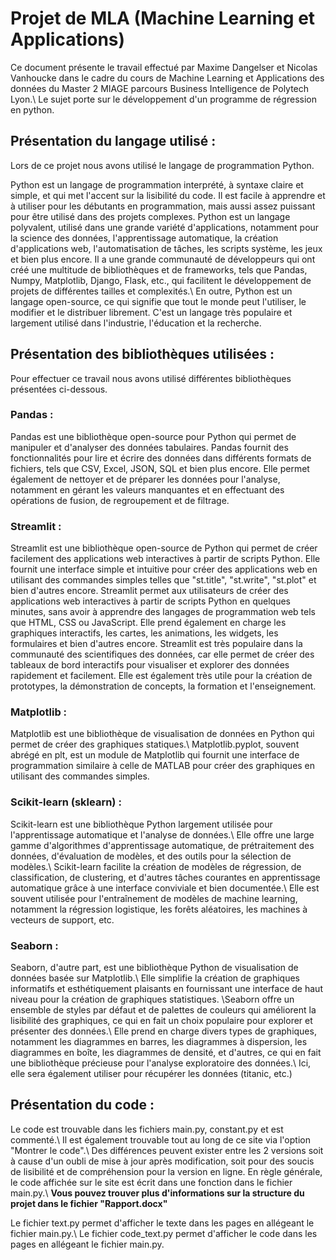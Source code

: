 # Projet de MLA (Machine Learning et Applications)

Ce document présente le travail effectué par Maxime Dangelser et Nicolas Vanhoucke dans le cadre du cours de
Machine Learning et Applications des données du Master 2 MIAGE parcours Business Intelligence de Polytech Lyon.\\
Le sujet porte sur le développement d'un programme de régression en python.

## Présentation du langage utilisé :

Lors de ce projet nous avons utilisé le langage de programmation Python.

Python est un langage de programmation interprété, à syntaxe claire et simple, et qui met l'accent sur la
lisibilité du code. Il est facile à apprendre et à utiliser pour les débutants en programmation,
mais aussi assez puissant pour être utilisé dans des projets complexes.
Python est un langage polyvalent, utilisé dans une grande variété d'applications, notamment pour la science des données,
l'apprentissage automatique, la création d'applications web, l'automatisation de tâches, les scripts système,
les jeux et bien plus encore.
Il a une grande communauté de développeurs qui ont créé une multitude de bibliothèques et de frameworks,
tels que Pandas, Numpy, Matplotlib, Django, Flask, etc., qui facilitent le développement de projets de différentes
tailles et complexités.\\
En outre, Python est un langage open-source, ce qui signifie que tout le monde peut l'utiliser, le modifier et le
distribuer librement. C'est un langage très populaire et largement utilisé dans l'industrie,
l'éducation et la recherche.

## Présentation des bibliothèques utilisées :

Pour effectuer ce travail nous avons utilisé différentes bibliothèques présentées ci-dessous.

### Pandas :

Pandas est une bibliothèque open-source pour Python qui permet de manipuler et d'analyser des données tabulaires.
Pandas fournit des fonctionnalités pour lire et écrire des données dans différents formats de fichiers, tels que CSV,
Excel, JSON, SQL et bien plus encore. Elle permet également de nettoyer et de préparer les données pour l'analyse,
notamment en gérant les valeurs manquantes et en effectuant des opérations de fusion, de regroupement et de filtrage.

### Streamlit :

Streamlit est une bibliothèque open-source de Python qui permet de créer facilement des applications web interactives
à partir de scripts Python. Elle fournit une interface simple et intuitive pour créer des applications web en utilisant
des commandes simples telles que "st.title", "st.write", "st.plot" et bien d'autres encore.
Streamlit permet aux utilisateurs de créer des applications web interactives à partir de scripts Python en quelques
minutes, sans avoir à apprendre des langages de programmation web tels que HTML, CSS ou JavaScript.
Elle prend également en charge les graphiques interactifs, les cartes, les animations, les widgets, les formulaires et
bien d'autres encore.
Streamlit est très populaire dans la communauté des scientifiques des données, car elle permet de créer des tableaux de
bord interactifs pour visualiser et explorer des données rapidement et facilement. Elle est également très utile pour
la création de prototypes, la démonstration de concepts, la formation et l'enseignement.

### Matplotlib :

Matplotlib est une bibliothèque de visualisation de données en Python qui permet de créer des graphiques statiques.\\
Matplotlib.pyplot, souvent abrégé en plt, est un module de Matplotlib qui fournit une interface de programmation
similaire à celle de MATLAB pour créer des graphiques en utilisant des commandes simples.

### Scikit-learn (sklearn) :

Scikit-learn est une bibliothèque Python largement utilisée pour l'apprentissage automatique et l'analyse de données.\\
Elle offre une large gamme d'algorithmes d'apprentissage automatique, de prétraitement des données, d'évaluation de
modèles, et des outils pour la sélection de modèles.\\
Scikit-learn facilite la création de modèles de régression, de classification, de clustering, et d'autres tâches
courantes en apprentissage automatique grâce à une interface conviviale et bien documentée.\\
Elle est souvent utilisée pour l'entraînement de modèles de machine learning, notamment la régression logistique,
les forêts aléatoires, les machines à vecteurs de support, etc.

### Seaborn :
Seaborn, d'autre part, est une bibliothèque Python de visualisation de données basée sur Matplotlib.\\
Elle simplifie la création de graphiques informatifs et esthétiquement plaisants en fournissant une interface de
haut niveau pour la création de graphiques statistiques.
\\Seaborn offre un ensemble de styles par défaut et de palettes de couleurs qui améliorent la lisibilité des graphiques,
ce qui en fait un choix populaire pour explorer et présenter des données.\\
Elle prend en charge divers types de graphiques, notamment les diagrammes en barres, les diagrammes à dispersion,
les diagrammes en boîte, les diagrammes de densité, et d'autres, ce qui en fait une bibliothèque précieuse pour
l'analyse exploratoire des données.\\
Ici, elle sera également utiliser pour récupérer les données (titanic, etc.)

## Présentation du code :

Le code est trouvable dans les fichiers main.py, constant.py et est commenté.\\
Il est également trouvable tout au long de ce site via l'option "Montrer le code".\\
Des différences peuvent exister entre les 2 versions soit à cause d'un oubli de mise à jour après modification,
soit pour des soucis de lisibilité et de compréhension pour la version en ligne. En règle générale, le code affichée
sur le site est écrit dans une fonction dans le fichier main.py.\\
**Vous pouvez trouver plus d'informations sur la structure du projet dans le fichier \"Rapport.docx\"**

Le fichier text.py permet d'afficher le texte dans les pages en allégeant le fichier main.py.\\
Le fichier code_text.py permet d'afficher le code dans les pages en allégeant le fichier main.py.
